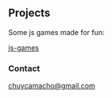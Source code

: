 ## Projects 

Some js games made for fun:

[js-games](https://chuycamacho.github.io/js-games)


### Contact

chuycamacho@gmail.com
